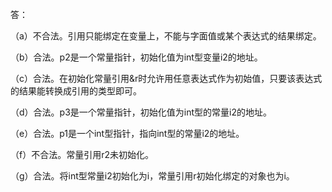 答：

（a）不合法。引用只能绑定在变量上，不能与字面值或某个表达式的结果绑定。

（b）合法。p2是一个常量指针，初始化值为int型变量i2的地址。

（c）合法。在初始化常量引用&r时允许用任意表达式作为初始值，只要该表达式的结果能转换成引用的类型即可。

（d）合法。p3是一个常量指针，初始化值为int型的常量i2的地址。

（e）合法。p1是一个int型指针，指向int型的常量i2的地址。

（f）不合法。常量引用r2未初始化。

（g）合法。将int型常量i2初始化为i，常量引用r初始化绑定的对象也为i。

